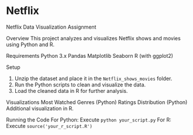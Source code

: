 # Netflix
Netflix Data Visualization Assignment

Overview
This project analyzes and visualizes Netflix shows and movies using Python and R.

 Requirements
 Python 3.x
 Pandas
 Matplotlib
 Seaborn
 R (with ggplot2)

 Setup
1. Unzip the dataset and place it in the `Netflix_shows_movies` folder.
2. Run the Python scripts to clean and visualize the data.
3. Load the cleaned data in R for further analysis.

 Visualizations
 Most Watched Genres (Python)
 Ratings Distribution (Python)
 Additional visualization in R.

 Running the Code
 For Python: Execute `python your_script.py`
 For R: Execute `source('your_r_script.R')`
